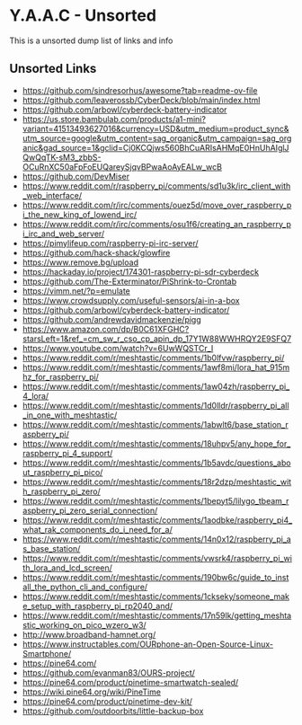 <!-- ======================================== unsorted.md Start ======================================== -->


<!-- ------------------------------ Intro Start ------------------------------ -->

# Y.A.A.C - Unsorted

This is a unsorted dump list of links and info

<!-- ------------------------------ Intro End ------------------------------ -->


<!-- ------------------------------ Unsorted Links Start ------------------------------ -->

## Unsorted Links

* https://github.com/sindresorhus/awesome?tab=readme-ov-file
* https://github.com/leaverossb/CyberDeck/blob/main/index.html
* https://github.com/arbowl/cyberdeck-battery-indicator
* https://us.store.bambulab.com/products/a1-mini?variant=41513493627016&currency=USD&utm_medium=product_sync&utm_source=google&utm_content=sag_organic&utm_campaign=sag_organic&gad_source=1&gclid=Cj0KCQjws560BhCuARIsAHMqE0HnUhAIglJQwQqTK-sM3_zbbS-OCuRnXC50aFpFoEUQareySjqvBPwaAoAyEALw_wcB
* https://github.com/DevMiser
* https://www.reddit.com/r/raspberry_pi/comments/sd1u3k/irc_client_with_web_interface/
* https://www.reddit.com/r/irc/comments/ouez5d/move_over_raspberry_pi_the_new_king_of_lowend_irc/
* https://www.reddit.com/r/irc/comments/osu1f6/creating_an_raspberry_pi_irc_and_web_server/
* https://pimylifeup.com/raspberry-pi-irc-server/
* https://github.com/hack-shack/glowfire
* https://www.remove.bg/upload
* https://hackaday.io/project/174301-raspberry-pi-sdr-cyberdeck
* https://github.com/The-Exterminator/PiShrink-to-Crontab
* https://vimm.net/?p=emulate
* https://www.crowdsupply.com/useful-sensors/ai-in-a-box
* https://github.com/arbowl/cyberdeck-battery-indicator/
* https://github.com/andrewdavidmackenzie/pigg
* https://www.amazon.com/dp/B0C61XFGHC?starsLeft=1&ref_=cm_sw_r_cso_cp_apin_dp_17Y1W88WWHRQY2E9SFQ7
* https://www.youtube.com/watch?v=6UwWQSTCr_I
* https://www.reddit.com/r/meshtastic/comments/1b0lfvw/raspberry_pi/
* https://www.reddit.com/r/meshtastic/comments/1awf8mi/lora_hat_915mhz_for_raspberry_pi/
* https://www.reddit.com/r/meshtastic/comments/1aw04zh/raspberry_pi_4_lora/
* https://www.reddit.com/r/meshtastic/comments/1d0lldr/raspberry_pi_all_in_one_with_meshtastic/
* https://www.reddit.com/r/meshtastic/comments/1abwlt6/base_station_raspberry_pi/
* https://www.reddit.com/r/meshtastic/comments/18uhpv5/any_hope_for_raspberry_pi_4_support/
* https://www.reddit.com/r/meshtastic/comments/1b5avdc/questions_about_raspberry_pi_pico/
* https://www.reddit.com/r/meshtastic/comments/18r2dzp/meshtastic_with_raspberry_pi_zero/
* https://www.reddit.com/r/meshtastic/comments/1bepyt5/lilygo_tbeam_raspberry_pi_zero_serial_connection/
* https://www.reddit.com/r/meshtastic/comments/1aodbke/raspberry_pi4_what_rak_components_do_i_need_for_a/
* https://www.reddit.com/r/meshtastic/comments/14n0x12/raspberry_pi_as_base_station/
* https://www.reddit.com/r/meshtastic/comments/vwsrk4/raspberry_pi_with_lora_and_lcd_screen/
* https://www.reddit.com/r/meshtastic/comments/190bw6c/guide_to_install_the_python_cli_and_configure/
* https://www.reddit.com/r/meshtastic/comments/1ckseky/someone_make_setup_with_raspberry_pi_rp2040_and/
* https://www.reddit.com/r/meshtastic/comments/17n59lk/getting_meshtastic_working_on_pico_wzero_w3/
* http://www.broadband-hamnet.org/
* https://www.instructables.com/OURphone-an-Open-Source-Linux-Smartphone/
* https://pine64.com/
* https://github.com/evanman83/OURS-project/
* https://pine64.com/product/pinetime-smartwatch-sealed/
* https://wiki.pine64.org/wiki/PineTime
* https://pine64.com/product/pinetime-dev-kit/
* https://github.com/outdoorbits/little-backup-box

<!-- ------------------------------ Unsorted Links End ------------------------------ -->


<!-- ------------------------------ Outro Start ------------------------------ -->

<!-- ------------------------------ Outro End ------------------------------ -->


<!-- ======================================== unsorted.md end ======================================== -->
